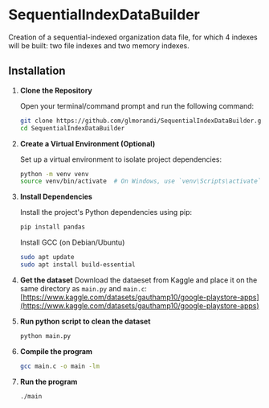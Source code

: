 
# SequentialIndexDataBuilder

Creation of a sequential-indexed organization data file, for which 4 indexes will be built: two file indexes and two memory indexes.

## Installation

1. **Clone the Repository**

   Open your terminal/command prompt and run the following command:

   ```bash
   git clone https://github.com/glmorandi/SequentialIndexDataBuilder.git
   cd SequentialIndexDataBuilder
   ```

2. **Create a Virtual Environment (Optional)**

   Set up a virtual environment to isolate project dependencies:

   ```bash
   python -m venv venv
   source venv/bin/activate  # On Windows, use `venv\Scripts\activate`
   ```

3. **Install Dependencies**

   Install the project's Python dependencies using pip:

   ```bash
   pip install pandas
   ```

	Install GCC (on Debian/Ubuntu)
	```bash
	sudo apt update
	sudo apt install build-essential
	```
4. **Get the dataset**
Download the dataeset from Kaggle and place it on the same directory as ``main.py`` and ``main.c``:
[https://www.kaggle.com/datasets/gauthamp10/google-playstore-apps](https://www.kaggle.com/datasets/gauthamp10/google-playstore-apps)

6. **Run python script to clean the dataset**
   ```bash
   python main.py
   ```
7. **Compile the program**
	```bash
	gcc main.c -o main -lm
	```
8. **Run the program**
	```bash
	./main
	```
